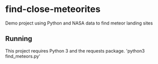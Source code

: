 # find-close-meteorites
Demo project using Python and NASA data to find meteor landing sites

## Running
This project requires Python 3 and the requests package.
'python3 find_meteors.py'
